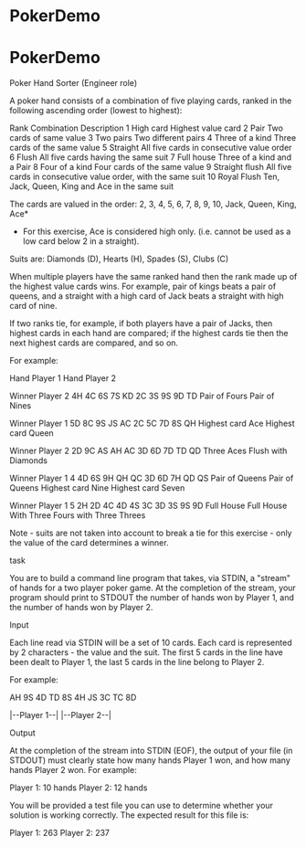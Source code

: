 # PokerDemo

# PokerDemo

Poker Hand Sorter (Engineer role)

A poker hand consists of a combination of five playing cards, ranked in the following ascending order (lowest to highest):

Rank Combination Description
1 High card Highest value card
2 Pair Two cards of same value
3 Two pairs Two different pairs
4 Three of a kind Three cards of the same value
5 Straight All five cards in consecutive value order
6 Flush All five cards having the same suit
7 Full house Three of a kind and a Pair
8 Four of a kind Four cards of the same value
9 Straight flush All five cards in consecutive value order, with the same suit
10 Royal Flush Ten, Jack, Queen, King and Ace in the same suit

The cards are valued in the order:
2, 3, 4, 5, 6, 7, 8, 9, 10, Jack, Queen, King, Ace*
* For this exercise, Ace is considered high only. (i.e. cannot be used as a low card below 2 in a straight).

Suits are:
Diamonds (D), Hearts (H), Spades (S), Clubs (C)

When multiple players have the same ranked hand then the rank made up of the highest value cards wins. For example, pair of kings beats a
pair of queens, and a straight with a high card of Jack beats a straight with high card of nine.

If two ranks tie, for example, if both players have a pair of Jacks, then highest cards in each hand are compared; if the highest cards tie then the
next highest cards are compared, and so on.

For example:

Hand Player 1    Hand  Player 2   

Winner Player 2
4H 4C 6S 7S KD   2C 3S 9S 9D TD
Pair of Fours    Pair of Nines


Winner Player 1
5D 8C 9S JS AC     2C 5C 7D 8S QH
Highest card Ace   Highest card Queen



Winner Player 2
2D 9C AS AH AC  3D 6D 7D TD QD
Three Aces      Flush with Diamonds



Winner Player 1
4 4D 6S 9H QH QC   3D 6D 7H QD QS
Pair of Queens     Pair of Queens
Highest card Nine  Highest card Seven


Winner Player 1
5 2H 2D 4C 4D 4S   3C 3D 3S 9S 9D
Full House         Full House
With Three Fours   with Three Threes


Note - suits are not taken into account to break a tie for this exercise - only the value of the card determines a winner.

task

You are to build a command line program that takes, via STDIN, a "stream" of hands for a two player poker game. At the completion of the
stream, your program should print to STDOUT the number of hands won by Player 1, and the number of hands won by Player 2.

Input

Each line read via STDIN will be a set of 10 cards. Each card is represented by 2 characters - the value and the suit. The first 5 cards in the line
have been dealt to Player 1, the last 5 cards in the line belong to Player 2.

For example:

AH 9S 4D TD 8S 4H JS 3C TC 8D

|--Player 1--| |--Player 2--|

Output

At the completion of the stream into STDIN (EOF), the output of your file (in STDOUT) must clearly state how many hands Player 1 won, and how
many hands Player 2 won. For example:

Player 1: 10 hands
Player 2: 12 hands

You will be provided a test file you can use to determine whether your solution is working correctly. The expected result for this file is:

Player 1: 263
Player 2: 237


